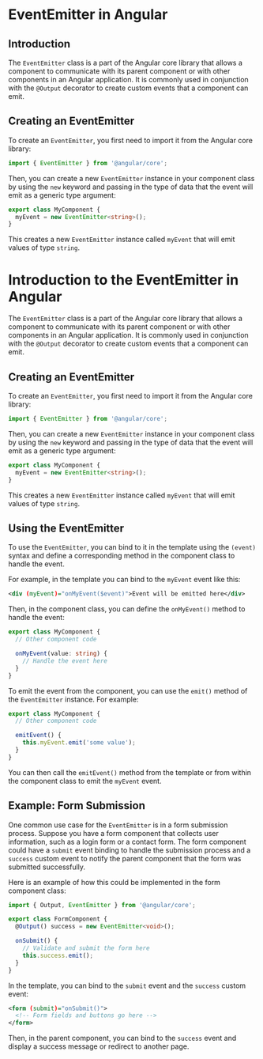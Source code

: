 # EventEmitter in Angular

## **Introduction**

The `EventEmitter` class is a part of the Angular core library that allows a component to communicate with its parent component or with other components in an Angular application. It is commonly used in conjunction with the `@Output` decorator to create custom events that a component can emit.

## **Creating an EventEmitter**

To create an `EventEmitter`, you first need to import it from the Angular core library:

```typescript
import { EventEmitter } from '@angular/core';
```

Then, you can create a new `EventEmitter` instance in your component class by using the `new` keyword and passing in the type of data that the event will emit as a generic type argument:

```typescript
export class MyComponent {
  myEvent = new EventEmitter<string>();
}
```

This creates a new `EventEmitter` instance called `myEvent` that will emit values of type `string`.

# **Introduction to the EventEmitter in Angular**

The `EventEmitter` class is a part of the Angular core library that allows a component to communicate with its parent component or with other components in an Angular application. It is commonly used in conjunction with the `@Output` decorator to create custom events that a component can emit.

## **Creating an EventEmitter**

To create an `EventEmitter`, you first need to import it from the Angular core library:

```typescript
import { EventEmitter } from '@angular/core';
```

Then, you can create a new `EventEmitter` instance in your component class by using the `new` keyword and passing in the type of data that the event will emit as a generic type argument:

```typescript
export class MyComponent {
  myEvent = new EventEmitter<string>();
}
```

This creates a new `EventEmitter` instance called `myEvent` that will emit values of type `string`.

## **Using the EventEmitter**

To use the `EventEmitter`, you can bind to it in the template using the `(event)` syntax and define a corresponding method in the component class to handle the event.

For example, in the template you can bind to the `myEvent` event like this:

```xml
<div (myEvent)="onMyEvent($event)">Event will be emitted here</div>
```

Then, in the component class, you can define the `onMyEvent()` method to handle the event:

```typescript
export class MyComponent {
  // Other component code

  onMyEvent(value: string) {
    // Handle the event here
  }
}
```

To emit the event from the component, you can use the `emit()` method of the `EventEmitter` instance. For example:

```typescript
export class MyComponent {
  // Other component code

  emitEvent() {
    this.myEvent.emit('some value');
  }
}
```

You can then call the `emitEvent()` method from the template or from within the component class to emit the `myEvent` event.

## **Example: Form Submission**

One common use case for the `EventEmitter` is in a form submission process. Suppose you have a form component that collects user information, such as a login form or a contact form. The form component could have a `submit` event binding to handle the submission process and a `success` custom event to notify the parent component that the form was submitted successfully.

Here is an example of how this could be implemented in the form component class:

```typescript
import { Output, EventEmitter } from '@angular/core';

export class FormComponent {
  @Output() success = new EventEmitter<void>();

  onSubmit() {
    // Validate and submit the form here
    this.success.emit();
  }
}
```

In the template, you can bind to the `submit` event and the `success` custom event:

```xml
<form (submit)="onSubmit()">
  <!-- Form fields and buttons go here -->
</form>
```

Then, in the parent component, you can bind to the `success` event and display a success message or redirect to another page.